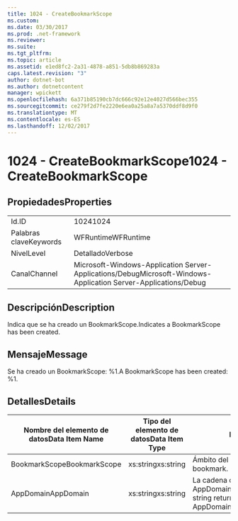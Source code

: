 ```yaml
---
title: 1024 - CreateBookmarkScope
ms.custom: 
ms.date: 03/30/2017
ms.prod: .net-framework
ms.reviewer: 
ms.suite: 
ms.tgt_pltfrm: 
ms.topic: article
ms.assetid: e1ed8fc2-2a31-4878-a851-5db8b869283a
caps.latest.revision: "3"
author: dotnet-bot
ms.author: dotnetcontent
manager: wpickett
ms.openlocfilehash: 6a371b85190cb7dc666c92e12e4027d566bec355
ms.sourcegitcommit: ce279f2d7fe2220e6ea0a25a8a7a5370ddf8d9f0
ms.translationtype: MT
ms.contentlocale: es-ES
ms.lasthandoff: 12/02/2017
---
```

# <a name="1024---createbookmarkscope"></a><span data-ttu-id="e703e-102">1024 - CreateBookmarkScope</span><span class="sxs-lookup"><span data-stu-id="e703e-102">1024 - CreateBookmarkScope</span></span>
## <a name="properties"></a><span data-ttu-id="e703e-103">Propiedades</span><span class="sxs-lookup"><span data-stu-id="e703e-103">Properties</span></span>  
  
|||  
|-|-|  
|<span data-ttu-id="e703e-104">Id.</span><span class="sxs-lookup"><span data-stu-id="e703e-104">ID</span></span>|<span data-ttu-id="e703e-105">1024</span><span class="sxs-lookup"><span data-stu-id="e703e-105">1024</span></span>|  
|<span data-ttu-id="e703e-106">Palabras clave</span><span class="sxs-lookup"><span data-stu-id="e703e-106">Keywords</span></span>|<span data-ttu-id="e703e-107">WFRuntime</span><span class="sxs-lookup"><span data-stu-id="e703e-107">WFRuntime</span></span>|  
|<span data-ttu-id="e703e-108">Nivel</span><span class="sxs-lookup"><span data-stu-id="e703e-108">Level</span></span>|<span data-ttu-id="e703e-109">Detallado</span><span class="sxs-lookup"><span data-stu-id="e703e-109">Verbose</span></span>|  
|<span data-ttu-id="e703e-110">Canal</span><span class="sxs-lookup"><span data-stu-id="e703e-110">Channel</span></span>|<span data-ttu-id="e703e-111">Microsoft-Windows-Application Server-Applications/Debug</span><span class="sxs-lookup"><span data-stu-id="e703e-111">Microsoft-Windows-Application Server-Applications/Debug</span></span>|  
  
## <a name="description"></a><span data-ttu-id="e703e-112">Descripción</span><span class="sxs-lookup"><span data-stu-id="e703e-112">Description</span></span>  
 <span data-ttu-id="e703e-113">Indica que se ha creado un BookmarkScope.</span><span class="sxs-lookup"><span data-stu-id="e703e-113">Indicates a BookmarkScope has been created.</span></span>  
  
## <a name="message"></a><span data-ttu-id="e703e-114">Mensaje</span><span class="sxs-lookup"><span data-stu-id="e703e-114">Message</span></span>  
 <span data-ttu-id="e703e-115">Se ha creado un BookmarkScope: %1.</span><span class="sxs-lookup"><span data-stu-id="e703e-115">A BookmarkScope has been created: %1.</span></span>  
  
## <a name="details"></a><span data-ttu-id="e703e-116">Detalles</span><span class="sxs-lookup"><span data-stu-id="e703e-116">Details</span></span>  
  
|<span data-ttu-id="e703e-117">Nombre del elemento de datos</span><span class="sxs-lookup"><span data-stu-id="e703e-117">Data Item Name</span></span>|<span data-ttu-id="e703e-118">Tipo del elemento de datos</span><span class="sxs-lookup"><span data-stu-id="e703e-118">Data Item Type</span></span>|<span data-ttu-id="e703e-119">Descripción</span><span class="sxs-lookup"><span data-stu-id="e703e-119">Description</span></span>|  
|--------------------|--------------------|-----------------|  
|<span data-ttu-id="e703e-120">BookmarkScope</span><span class="sxs-lookup"><span data-stu-id="e703e-120">BookmarkScope</span></span>|<span data-ttu-id="e703e-121">xs:string</span><span class="sxs-lookup"><span data-stu-id="e703e-121">xs:string</span></span>|<span data-ttu-id="e703e-122">Ámbito del marcador.</span><span class="sxs-lookup"><span data-stu-id="e703e-122">The scope of the bookmark.</span></span>|  
|<span data-ttu-id="e703e-123">AppDomain</span><span class="sxs-lookup"><span data-stu-id="e703e-123">AppDomain</span></span>|<span data-ttu-id="e703e-124">xs:string</span><span class="sxs-lookup"><span data-stu-id="e703e-124">xs:string</span></span>|<span data-ttu-id="e703e-125">La cadena devuelta por AppDomain.CurrentDomain.FriendlyName.</span><span class="sxs-lookup"><span data-stu-id="e703e-125">The string returned by AppDomain.CurrentDomain.FriendlyName.</span></span>|
